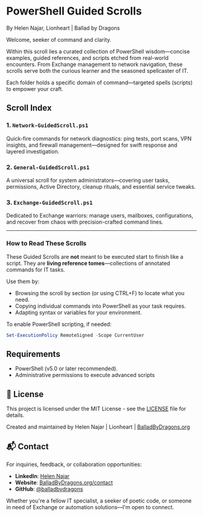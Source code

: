 # PowerShell Guided Scrolls
By Helen Najar, Lionheart | Ballad by Dragons

Welcome, seeker of command and clarity.

Within this scroll lies a curated collection of PowerShell wisdom—concise examples, guided references, and scripts etched from real-world encounters. From Exchange management to network navigation, these scrolls serve both the curious learner and the seasoned spellcaster of IT.

Each folder holds a specific domain of command—targeted spells (scripts) to empower your craft.

## Scroll Index

### 1. `Network-GuidedScroll.ps1`
Quick-fire commands for network diagnostics: ping tests, port scans, VPN insights, and firewall management—designed for swift response and layered investigation.

### 2. `General-GuidedScroll.ps1`
A universal scroll for system administrators—covering user tasks, permissions, Active Directory, cleanup rituals, and essential service tweaks.

### 3. `Exchange-GuidedScroll.ps1`
Dedicated to Exchange warriors: manage users, mailboxes, configurations, and recover from chaos with precision-crafted command lines.

---

### How to Read These Scrolls

These Guided Scrolls are **not** meant to be executed start to finish like a script. They are **living reference tomes**—collections of annotated commands for IT tasks.

Use them by:

* Browsing the scroll by section (or using CTRL+F) to locate what you need.
* Copying individual commands into PowerShell as your task requires.
* Adapting syntax or variables for your environment.

To enable PowerShell scripting, if needed:

```powershell
Set-ExecutionPolicy RemoteSigned -Scope CurrentUser
```

## Requirements

- PowerShell (v5.0 or later recommended).
- Administrative permissions to execute advanced scripts

## 📜 License
This project is licensed under the MIT License - see the [LICENSE](https://github.com/balladbydragons/Powershell-Scripts/blob/main/LICENSE.md) file for details.

Created and maintained by Helen Najar | Lionheart | [BalladByDragons.org](https://www.balladbydragons.org)

## 📬 Contact

For inquiries, feedback, or collaboration opportunities:

- **LinkedIn**: [Helen Najar](https://www.linkedin.com/in/helen-najar)  
- **Website**: [BalladByDragons.org/contact](https://www.balladbydragons.org/contact)  
- **GitHub**: [@balladbydragons](https://github.com/balladbydragons)  

Whether you're a fellow IT specialist, a seeker of poetic code, or someone in need of Exchange or automation solutions—I'm open to connect.